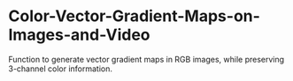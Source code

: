 # Color-Vector-Gradient-Maps-on-Images-and-Video
Function to generate vector gradient maps in RGB images, while preserving 3-channel color information.
